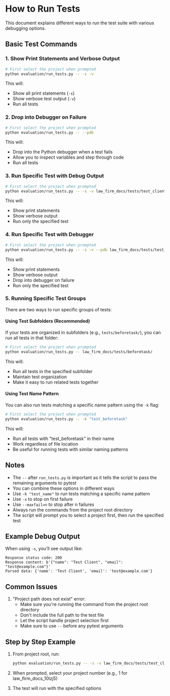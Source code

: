 # How to Run Tests

This document explains different ways to run the test suite with various debugging options.

## Basic Test Commands

### 1. Show Print Statements and Verbose Output

```bash
# First select the project when prompted
python evaluation/run_tests.py -- -s -v
```

This will:

- Show all print statements (`-s`)
- Show verbose test output (`-v`)
- Run all tests

### 2. Drop into Debugger on Failure

```bash
# First select the project when prompted
python evaluation/run_tests.py -- --pdb
```

This will:

- Drop into the Python debugger when a test fails
- Allow you to inspect variables and step through code
- Run all tests

### 3. Run Specific Test with Debug Output

```bash
# First select the project when prompted
python evaluation/run_tests.py -- -s -v law_firm_docs/tests/test_client_lookup.py::test_existing_client_lookup
```

This will:

- Show print statements
- Show verbose output
- Run only the specified test

### 4. Run Specific Test with Debugger

```bash
# First select the project when prompted
python evaluation/run_tests.py -- -s -v --pdb law_firm_docs/tests/test_client_lookup.py::test_existing_client_lookup
```

This will:

- Show print statements
- Show verbose output
- Drop into debugger on failure
- Run only the specified test

### 5. Running Specific Test Groups

There are two ways to run specific groups of tests:

#### Using Test Subfolders (Recommended)

If your tests are organized in subfolders (e.g., `tests/beforetask/`), you can run all tests in that folder:

```bash
# First select the project when prompted
python evaluation/run_tests.py -- law_firm_docs/tests/beforetask/
```

This will:

- Run all tests in the specified subfolder
- Maintain test organization
- Make it easy to run related tests together

#### Using Test Name Pattern

You can also run tests matching a specific name pattern using the `-k` flag:

```bash
# First select the project when prompted
python evaluation/run_tests.py -- -k "test_beforetask"
```

This will:

- Run all tests with "test_beforetask" in their name
- Work regardless of file location
- Be useful for running tests with similar naming patterns

## Notes

- The `--` after `run_tests.py` is important as it tells the script to pass the remaining arguments to pytest
- You can combine these options in different ways
- Use `-k "test_name"` to run tests matching a specific name pattern
- Use `-x` to stop on first failure
- Use `--maxfail=n` to stop after n failures
- Always run the commands from the project root directory
- The script will prompt you to select a project first, then run the specified test

## Example Debug Output

When using `-s`, you'll see output like:

```
Response status code: 200
Response content: b'{"name": "Test Client", "email": "test@example.com"}'
Parsed data: {'name': 'Test Client', 'email': 'test@example.com'}
```

## Common Issues

1. "Project path does not exist" error:
   - Make sure you're running the command from the project root directory
   - Don't include the full path to the test file
   - Let the script handle project selection first
   - Make sure to use `--` before any pytest arguments

## Step by Step Example

1. From project root, run:

   ```bash
   python evaluation/run_tests.py -- -s -v law_firm_docs/tests/test_client_lookup.py::test_existing_client_lookup
   ```

2. When prompted, select your project number (e.g., 1 for law_firm_docs_10lzj5)
3. The test will run with the specified options
